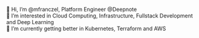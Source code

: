 👋 Hi, I’m @mfranczel, Platform Engineer @Deepnote \
👀 I’m interested in Cloud Computing, Infrastructure, Fullstack Development and Deep Learning \
🌱 I’m currently getting better in Kubernetes, Terraform and AWS

<!---
mfranczel/mfranczel is a ✨ special ✨ repository because its `README.md` (this file) appears on your GitHub profile.
You can click the Preview link to take a look at your changes.
--->
